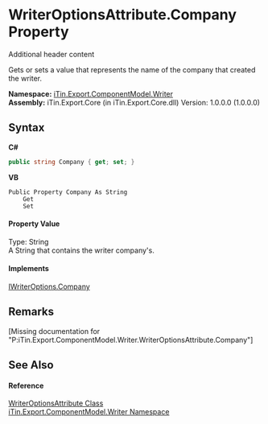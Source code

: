 # WriterOptionsAttribute.Company Property 
Additional header content 

Gets or sets a value that represents the name of the company that created the writer.

**Namespace:**&nbsp;<a href="N_iTin_Export_ComponentModel_Writer">iTin.Export.ComponentModel.Writer</a><br />**Assembly:**&nbsp;iTin.Export.Core (in iTin.Export.Core.dll) Version: 1.0.0.0 (1.0.0.0)

## Syntax

**C#**<br />
``` C#
public string Company { get; set; }
```

**VB**<br />
``` VB
Public Property Company As String
	Get
	Set
```


#### Property Value
Type: String<br />A String that contains the writer company's.

#### Implements
<a href="P_iTin_Export_ComponentModel_Writer_IWriterOptions_Company">IWriterOptions.Company</a><br />

## Remarks
\[Missing <remarks> documentation for "P:iTin.Export.ComponentModel.Writer.WriterOptionsAttribute.Company"\]

## See Also


#### Reference
<a href="T_iTin_Export_ComponentModel_Writer_WriterOptionsAttribute">WriterOptionsAttribute Class</a><br /><a href="N_iTin_Export_ComponentModel_Writer">iTin.Export.ComponentModel.Writer Namespace</a><br />